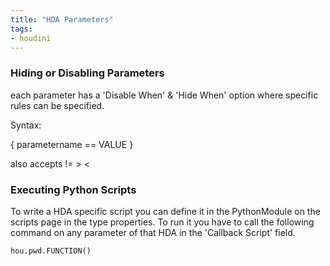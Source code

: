 ```yaml
---
title: "HDA Parameters"
tags:
- houdini
---
```


### Hiding or Disabling Parameters
each parameter has a 'Disable When' & 'Hide When' option where specific rules can be specified.

Syntax:

{ parametername == VALUE }

also accepts != > < 

### Executing Python Scripts
To write a HDA specific script you can define it in the PythonModule on the scripts page in the type properties. To run it you have to call the following command on any parameter of that HDA in the 'Callback Script' field.

```Python
hou.pwd.FUNCTION()
```
